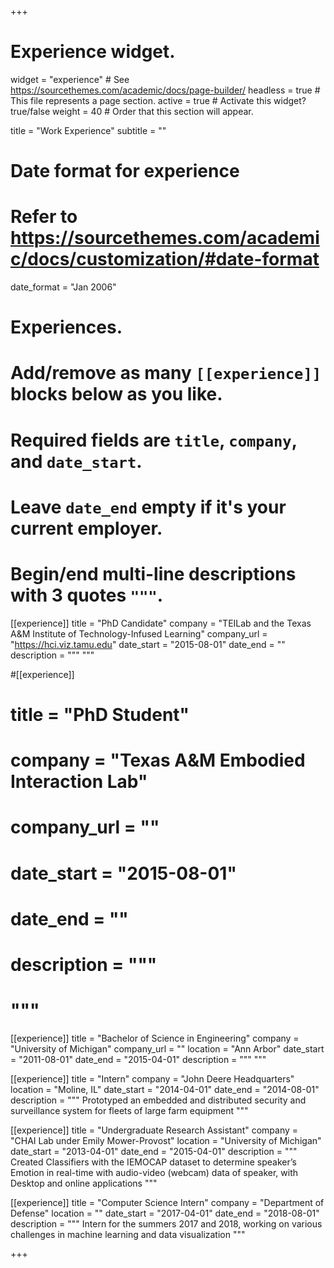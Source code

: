 +++
# Experience widget.
widget = "experience"  # See https://sourcethemes.com/academic/docs/page-builder/
headless = true  # This file represents a page section.
active = true  # Activate this widget? true/false
weight = 40  # Order that this section will appear.

title = "Work Experience"
subtitle = ""

# Date format for experience
#   Refer to https://sourcethemes.com/academic/docs/customization/#date-format
date_format = "Jan 2006"

# Experiences.
#   Add/remove as many `[[experience]]` blocks below as you like.
#   Required fields are `title`, `company`, and `date_start`.
#   Leave `date_end` empty if it's your current employer.
#   Begin/end multi-line descriptions with 3 quotes `"""`.
[[experience]]
  title = "PhD Candidate"
  company = "TEILab and the Texas A&M Institute of Technology-Infused Learning"
  company_url = "https://hci.viz.tamu.edu"
  date_start = "2015-08-01"
  date_end = ""
  description = """
  """

#[[experience]]
#  title = "PhD Student"
#  company = "Texas A&M Embodied Interaction Lab"
#  company_url = ""
#  date_start = "2015-08-01"
#  date_end = ""
#  description = """
#  """

[[experience]]
  title = "Bachelor of Science in Engineering"
  company = "University of Michigan"
  company_url = ""
  location = "Ann Arbor"
  date_start = "2011-08-01"
  date_end = "2015-04-01"
  description = """
  """

[[experience]]
  title = "Intern"
  company = "John Deere Headquarters"
  location = "Moline, IL"
  date_start = "2014-04-01"
  date_end = "2014-08-01"
  description = """
  Prototyped an embedded and distributed security and surveillance system for fleets of large farm equipment
  """

[[experience]]
  title = "Undergraduate Research Assistant"
  company = "CHAI Lab under Emily Mower-Provost"
  location = "University of Michigan"
  date_start = "2013-04-01"
  date_end = "2015-04-01"
  description = """
  Created Classifiers with the IEMOCAP dataset to determine speaker’s Emotion in real-time with audio-video (webcam) data of speaker, with Desktop and online applications
  """

[[experience]]
  title = "Computer Science Intern"
  company = "Department of Defense"
  location = ""
  date_start = "2017-04-01"
  date_end = "2018-08-01"
  description = """
  Intern for the summers 2017 and 2018, working on various challenges in machine learning and data visualization
  """

+++
